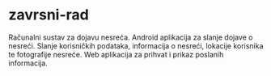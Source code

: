 # zavrsni-rad
Računalni sustav za dojavu nesreća.
Android aplikacija za slanje dojave o nesreći. Slanje korisničkih podataka, informacija o nesreći, lokacije korisnika te fotografije nesreće.
Web aplikacija za prihvat i prikaz poslanih informacija.
